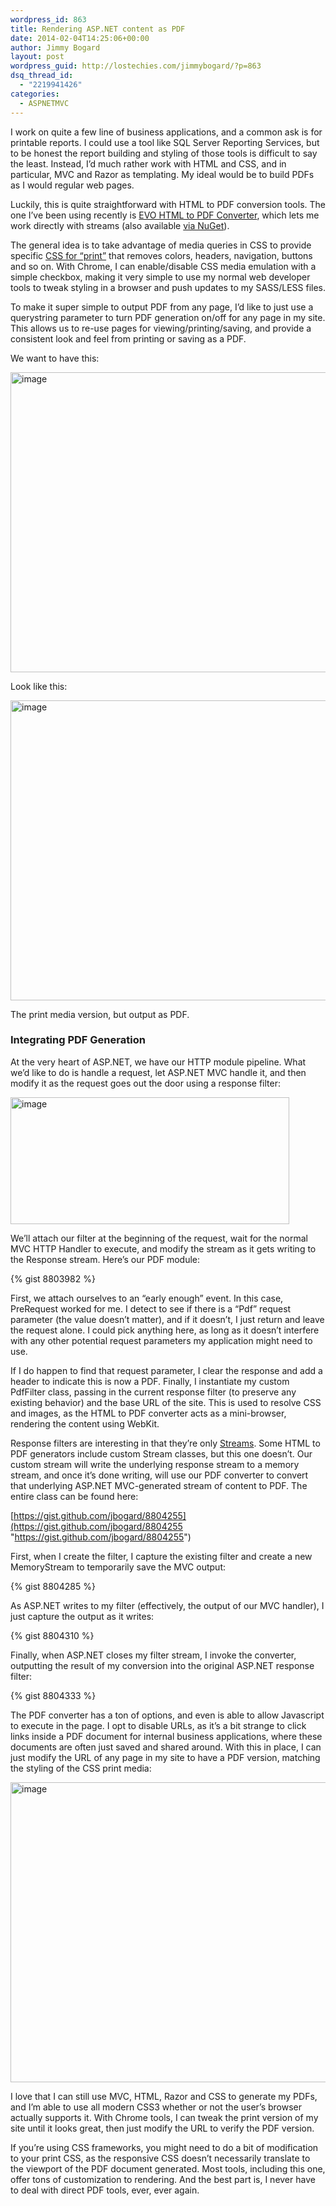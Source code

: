 ```yaml
---
wordpress_id: 863
title: Rendering ASP.NET content as PDF
date: 2014-02-04T14:25:06+00:00
author: Jimmy Bogard
layout: post
wordpress_guid: http://lostechies.com/jimmybogard/?p=863
dsq_thread_id:
  - "2219941426"
categories:
  - ASPNETMVC
---
```

I work on quite a few line of business applications, and a common ask is for printable reports. I could use a tool like SQL Server Reporting Services, but to be honest the report building and styling of those tools is difficult to say the least. Instead, I’d much rather work with HTML and CSS, and in particular, MVC and Razor as templating. My ideal would be to build PDFs as I would regular web pages.

Luckily, this is quite straightforward with HTML to PDF conversion tools. The one I’ve been using recently is [EVO HTML to PDF Converter](http://www.evopdf.com/), which lets me work directly with streams (also available [via NuGet](http://www.nuget.org/packages/EvoPDF)).

The general idea is to take advantage of media queries in CSS to provide specific [CSS for “print”](https://developer.mozilla.org/en-US/docs/Web/CSS/@media) that removes colors, headers, navigation, buttons and so on. With Chrome, I can enable/disable CSS media emulation with a simple checkbox, making it very simple to use my normal web developer tools to tweak styling in a browser and push updates to my SASS/LESS files.

To make it super simple to output PDF from any page, I’d like to just use a querystring parameter to turn PDF generation on/off for any page in my site. This allows us to re-use pages for viewing/printing/saving, and provide a consistent look and feel from printing or saving as a PDF.

We want to have this:

[<img style="border-top: 0px;border-right: 0px;border-bottom: 0px;padding-top: 0px;padding-left: 0px;border-left: 0px;padding-right: 0px" border="0" alt="image" src="http://lostechies.com/content/jimmybogard/uploads/2014/02/image_thumb.png" width="530" height="480" />](http://lostechies.com/content/jimmybogard/uploads/2014/02/image.png)

Look like this:

[<img style="border-top: 0px;border-right: 0px;border-bottom: 0px;padding-top: 0px;padding-left: 0px;border-left: 0px;padding-right: 0px" border="0" alt="image" src="http://lostechies.com/content/jimmybogard/uploads/2014/02/image_thumb1.png" width="530" height="480" />](http://lostechies.com/content/jimmybogard/uploads/2014/02/image1.png)

The print media version, but output as PDF.

### 

### Integrating PDF Generation

At the very heart of ASP.NET, we have our HTTP module pipeline. What we’d like to do is handle a request, let ASP.NET MVC handle it, and then modify it as the request goes out the door using a response filter:

[<img style="border-top: 0px;border-right: 0px;border-bottom: 0px;padding-top: 0px;padding-left: 0px;border-left: 0px;padding-right: 0px" border="0" alt="image" src="http://lostechies.com/content/jimmybogard/uploads/2014/02/image_thumb2.png" width="446" height="203" />](http://lostechies.com/content/jimmybogard/uploads/2014/02/image2.png)

We’ll attach our filter at the beginning of the request, wait for the normal MVC HTTP Handler to execute, and modify the stream as it gets writing to the Response stream. Here’s our PDF module:

{% gist 8803982 %}

First, we attach ourselves to an “early enough” event. In this case, PreRequest worked for me. I detect to see if there is a “Pdf” request parameter (the value doesn’t matter), and if it doesn’t, I just return and leave the request alone. I could pick anything here, as long as it doesn’t interfere with any other potential request parameters my application might need to use.

If I do happen to find that request parameter, I clear the response and add a header to indicate this is now a PDF. Finally, I instantiate my custom PdfFilter class, passing in the current response filter (to preserve any existing behavior) and the base URL of the site. This is used to resolve CSS and images, as the HTML to PDF converter acts as a mini-browser, rendering the content using WebKit.

Response filters are interesting in that they’re only [Streams](http://msdn.microsoft.com/en-us/library/system.io.stream(v=vs.110).aspx). Some HTML to PDF generators include custom Stream classes, but this one doesn’t. Our custom stream will write the underlying response stream to a memory stream, and once it’s done writing, will use our PDF converter to convert that underlying ASP.NET MVC-generated stream of content to PDF. The entire class can be found here: 

[https://gist.github.com/jbogard/8804255](https://gist.github.com/jbogard/8804255 "https://gist.github.com/jbogard/8804255")

First, when I create the filter, I capture the existing filter and create a new MemoryStream to temporarily save the MVC output:

{% gist 8804285 %}

As ASP.NET writes to my filter (effectively, the output of our MVC handler), I just capture the output as it writes:

{% gist 8804310 %}

Finally, when ASP.NET closes my filter stream, I invoke the converter, outputting the result of my conversion into the original ASP.NET response filter:

{% gist 8804333 %}

The PDF converter has a ton of options, and even is able to allow Javascript to execute in the page. I opt to disable URLs, as it’s a bit strange to click links inside a PDF document for internal business applications, where these documents are often just saved and shared around. With this in place, I can just modify the URL of any page in my site to have a PDF version, matching the styling of the CSS print media:

[<img style="border-top: 0px;border-right: 0px;border-bottom: 0px;padding-top: 0px;padding-left: 0px;border-left: 0px;padding-right: 0px" border="0" alt="image" src="http://lostechies.com/content/jimmybogard/uploads/2014/02/image_thumb3.png" width="530" height="480" />](http://lostechies.com/content/jimmybogard/uploads/2014/02/image3.png)

I love that I can still use MVC, HTML, Razor and CSS to generate my PDFs, and I’m able to use all modern CSS3 whether or not the user’s browser actually supports it. With Chrome tools, I can tweak the print version of my site until it looks great, then just modify the URL to verify the PDF version.

If you’re using CSS frameworks, you might need to do a bit of modification to your print CSS, as the responsive CSS doesn’t necessarily translate to the viewport of the PDF document generated. Most tools, including this one, offer tons of customization to rendering. And the best part is, I never have to deal with direct PDF tools, ever, ever again.